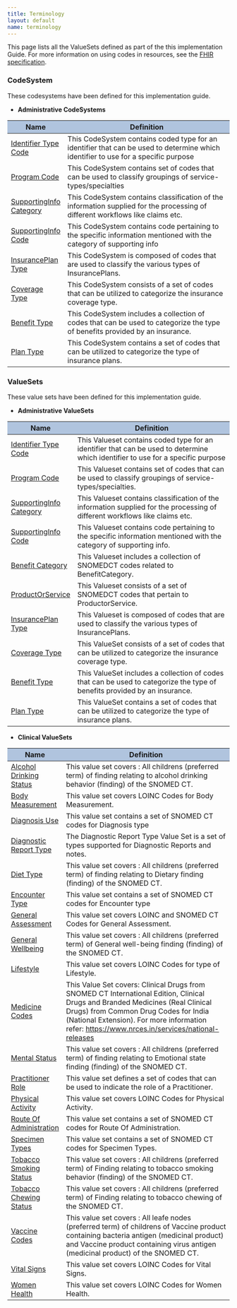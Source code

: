 ```yaml
---
title: Terminology
layout: default
name: terminology
---
```


This page lists all the ValueSets defined as part of the this implementation Guide. For more information on using codes in resources, see the [FHIR specification]({{site.data.fhir.path}}terminologies.html).

### CodeSystem

These codesystems have been defined for this implementation guide.

<!-- <ul>
	<li>
		<strong>PM-JAY CodeSystems</strong>
		<br/>	
	</li>
</ul> -->

<!-- <table class="table table-bordered table-striped table-hover"><thead style="background: lightsteelblue;"><tr><th style="width:20%;">Name</th><th>Definition</th></tr></thead><tbody> -->

<!-- <tr><td><a href="CodeSystem-pmjay-benefitcategory.html">PMJAY-Benefit-Category</a></td><td>This CodeSystem contains PMJAY category codes for insurance claims </td></tr> 

<tr><td><a href="CodeSystem-pmjay-modifier.html">PMJAY-Modifier</a></td><td>This CodeSystem contains PMJAY modifier codes for insurance claims </td></tr> 

<tr><td><a href="CodeSystem-pmjay-procedure.html">PMJAY-Procedure</a></td><td>This CodeSystem contains PMJAY Procedure for insurance claims </td></tr> 

<tr><td><a href="CodeSystem-pmjay-procedure-type.html">PMJAY-ProcedureType</a></td><td>This CodeSystem contains PMJAY Procedure Type for insurance claims </td></tr> 

<tr><td><a href="CodeSystem-pmjay-productorservice.html">PMJAY-ProductorService</a></td><td>This CodeSystem contains PMJAY Product or Service codes for insurance claims </td></tr>  -->

<!-- <tr><td><a href="CodeSystem-pmjay-programcode.html">PMJAY-ProgramCode</a></td><td>This CodeSystem contains PMJAY Program Codes for insurance claims </td></tr>  -->

<!-- </tbody></table> -->

<ul>
	<li>
		<strong>Administrative CodeSystems</strong>
		<br/>	
	</li>
</ul>

<table class="table table-bordered table-striped table-hover"><thead style="background: lightsteelblue;"><tr><th style="width:20%;">Name</th><th>Definition</th></tr></thead><tbody>

<!-- <tr><td><a href="CodeSystem-ndhm-facility-type-code.html">Facility Type Code</a></td><td>This CodeSystem Contain facility type codes</td></tr>  -->

<tr><td><a href="CodeSystem-ndhm-identifier-type-code.html">Identifier Type Code</a></td><td>This CodeSystem contains coded type for an identifier that can be used to determine which identifier to use for a specific purpose</td></tr> 

<tr><td><a href="CodeSystem-ndhm-program-code.html">Program Code</a></td><td>This CodeSystem contains set of codes that can be used to classify groupings of service-types/specialties</td></tr> 

<tr><td><a href="CodeSystem-ndhm-supportinginfo-category.html">SupportingInfo Category</a></td><td>This CodeSystem contains classification of the information supplied for the processing of different workflows like claims etc.</td></tr> 

<tr><td><a href="CodeSystem-ndhm-supportinginfo-code.html">SupportingInfo Code</a></td><td>This CodeSystem contains code pertaining to the specific information mentioned with the category of supporting info</td></tr>

<tr><td><a href="CodeSystem-ndhm-insuranceplan-type.html">InsurancePlan Type</a></td><td>This CodeSystem is composed of codes that are used to classify the various types of InsurancePlans.</td></tr>

<tr><td><a href="CodeSystem-ndhm-coverage-type.html">Coverage Type</a></td><td>This CodeSystem consists of a set of codes that can be utilized to categorize the insurance coverage type.</td></tr>

<tr><td><a href="CodeSystem-ndhm-benefit-type.html">Benefit Type</a></td><td>This CodeSystem includes a collection of codes that can be used to categorize the type of benefits provided by an insurance.</td></tr>


<tr><td><a href="CodeSystem-ndhm-plan-type.html">Plan Type</a></td><td>This CodeSystem contains a set of codes that can be utilized to categorize the type of insurance plans.</td></tr>


</tbody></table>

### ValueSets

These value sets have been defined for this implementation guide.



<ul>
	<li>
		<strong>Administrative ValueSets</strong>
		<br/>	
	</li>
</ul>


<!-- {% raw %}{% include list-simple-valuesets.xhtml %}{% endraw %} -->
<table class="table table-bordered table-striped table-hover"><thead style="background: lightsteelblue;"><tr><th style="width:20%;">Name</th><th>Definition</th></tr></thead><tbody>

<tr><td><a href="ValueSet-ndhm-identifier-type-code.html">Identifier Type Code</a></td><td>This Valueset contains coded type for an identifier that can be used to determine which identifier to use for a specific purpose</td></tr>


<tr><td><a href="ValueSet-ndhm-program-code.html">Program Code</a></td><td>This Valueset contains set of codes that can be used to classify groupings of service-types/specialties.</td></tr>


<tr><td><a href="ValueSet-ndhm-supportinginfo-category.html">SupportingInfo Category</a></td><td>This Valueset contains classification of the information supplied for the processing of different workflows like claims etc.</td></tr>

<tr><td><a href="ValueSet-ndhm-supportinginfo-code.html">SupportingInfo Code</a></td><td>This Valueset contains code pertaining to the specific information mentioned with the category of supporting info.</td></tr>

<tr><td><a href="ValueSet-ndhm-benefitcategory.html">Benefit Category</a></td><td>This Valueset includes a collection of SNOMEDCT codes related to BenefitCategory.</td></tr> 

<tr><td><a href="ValueSet-ndhm-productorservice.html">ProductOrService</a></td><td>This Valueset consists of a set of SNOMEDCT codes that pertain to ProductorService.</td></tr> 


<tr><td><a href="ValueSet-ndhm-insuranceplan-type.html">InsurancePlan Type</a></td><td>This Valueset is composed of codes that are used to classify the various types of InsurancePlans.</td></tr> 


<tr><td><a href="ValueSet-ndhm-coverage-type.html">Coverage Type</a></td><td>This ValueSet consists of a set of codes that can be utilized to categorize the insurance coverage type.</td></tr> 

<tr><td><a href="ValueSet-ndhm-benefit-type.html">Benefit Type</a></td><td>This ValueSet includes a collection of codes that can be used to categorize the type of benefits provided by an insurance.</td></tr> 

<tr><td><a href="ValueSet-ndhm-plan-type.html">Plan Type</a></td><td>This ValueSet contains a set of codes that can be utilized to categorize the type of insurance plans.</td></tr> 




</tbody></table>


<ul>
	<li>
		<strong>Clinical ValueSets</strong>
		<br/>	
	</li>
</ul>


<table class="table table-bordered table-striped table-hover"><thead style="background: lightsteelblue;"><tr><th style="width:20%;">Name</th><th>Definition</th></tr></thead><tbody>


<tr><td><a href="ValueSet-ndhm-alcohol-drinking-status.html">Alcohol Drinking Status</a></td><td>This value set covers : All childrens (preferred term) of finding relating to alcohol drinking behavior (finding) of the SNOMED CT.</td></tr>

<tr><td><a href="ValueSet-ndhm-body-measurement.html">Body Measurement</a></td><td>This value set covers LOINC Codes for Body Measurement.</td></tr>

<tr><td><a href="ValueSet-ndhm-diagnosis-use.html">Diagnosis Use</a></td><td>This value set contains a set of SNOMED CT codes for Diagnosis type</td></tr>


<tr><td><a href="ValueSet-ndhm-diagnostic-report-type.html">Diagnostic Report Type</a></td><td>The Diagnostic Report Type Value Set is a set of types supported for Diagnostic Reports and notes.</td></tr>


<tr><td><a href="ValueSet-ndhm-diet-type.html">Diet Type</a></td><td>This value set covers : All childrens (preferred term) of finding relating to Dietary finding (finding) of the SNOMED CT.</td></tr>


<tr><td><a href="ValueSet-ndhm-encounter-type.html">Encounter Type</a></td><td>This value set contains a set of SNOMED CT codes for Encounter type</td></tr>


<tr><td><a href="ValueSet-ndhm-general-assessment.html">General Assessment</a></td><td>This value set covers LOINC and SNOMED CT Codes for General Assessment.</td></tr>

<tr><td><a href="ValueSet-ndhm-general-well-being.html">General Wellbeing</a></td><td>This value set covers : All childrens (preferred term) of General well-being finding (finding) of the SNOMED CT.</td></tr>

<tr><td><a href="ValueSet-ndhm-lifestyle.html">Lifestyle</a></td><td>This value set covers LOINC Codes for type of Lifestyle.</td></tr>


<tr><td><a href="ValueSet-ndhm-medicine-codes.html">Medicine Codes</a></td><td>This Value Set covers: Clinical Drugs from SNOMED CT International Edition, Clinical Drugs and Branded Medicines (Real Clinical Drugs) from Common Drug Codes for India (National Extension). For more information refer: <a href="https://www.nrces.in/services/national-releases">https://www.nrces.in/services/national-releases</a></td></tr>

<tr><td><a href="ValueSet-ndhm-mental-status.html">Mental Status</a></td><td>This value set covers : All childrens (preferred term) of finding relating to Emotional state finding (finding) of the SNOMED CT.</td></tr>



<tr><td><a href="ValueSet-ndhm-practitioner-role.html">Practitioner Role</a></td><td>This value set defines a set of codes that can be used to indicate the role of a Practitioner.</td></tr>


<tr><td><a href="ValueSet-ndhm-physical-activity.html">Physical Activity</a></td><td>This value set covers LOINC Codes for Physical Activity.</td></tr>


<tr><td><a href="ValueSet-ndhm-route-of-administration.html">Route Of Administration</a></td><td>This value set contains a set of SNOMED CT codes for Route Of Administration.</td></tr>

<tr><td><a href="ValueSet-ndhm-specimen-types.html">Specimen Types</a></td><td>This value set contains a set of SNOMED CT codes for Specimen Types.</td></tr>

<tr><td><a href="ValueSet-ndhm-tobacco-smoking-status.html">Tobacco Smoking Status</a></td><td>This value set covers : All childrens (preferred term) of Finding relating to tobacco smoking behavior (finding) of the SNOMED CT.</td></tr>

<tr><td><a href="ValueSet-ndhm-tobacco-chewing-status.html">Tobacco Chewing Status</a></td><td>This value set covers : All childrens (preferred term) of Finding relating to tobacco chewing of the SNOMED CT.</td></tr>

<tr><td><a href="ValueSet-ndhm-vaccine-codes.html">Vaccine Codes</a></td><td>This value set covers : All leafe nodes (preferred term) of childrens of Vaccine product containing bacteria antigen (medicinal product) and Vaccine product containing virus antigen (medicinal product) of the SNOMED CT.</td></tr>


<tr><td><a href="ValueSet-ndhm-vital-signs.html">Vital Signs</a></td><td>This value set covers LOINC Codes for Vital Signs.</td></tr>


<tr><td><a href="ValueSet-ndhm-women-health.html">Women Health</a></td><td>This value set covers LOINC Codes for Women Health.</td></tr>

</tbody></table>